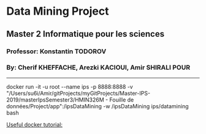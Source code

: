 # Data Mining Project
## Master 2 Informatique pour les sciences
### Professor: Konstantin TODOROV
### By: Cherif KHEFFACHE, Arezki KACIOUI, Amir SHIRALI POUR
-------------------------------------------------------

docker run -it -u root --name ips -p 8888:8888 -v "/Users/su6i/Amir/gitProjects/myGitProjects/Master-IPS-2019/masterIpsSemester3/HMIN326M - Fouille de données/Project/app":/ipsDataMining -w /ipsDataMining ips/datamining bash


   
[Useful docker tutorial:](https://www.scalyr.com/blog/create-docker-image/)
